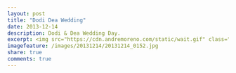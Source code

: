 ```yaml
---
layout: post
title: "Dodi Dea Wedding"
date: 2013-12-14
description: Dodi & Dea Wedding Day.
excerpt: <img src="https://cdn.andremoreno.com/static/wait.gif" class="resize js_show loading_image" data-href="/images/20131214/20131214_0152.jpg" alt="" />.
imagefeature: /images/20131214/20131214_0152.jpg
share: true
comments: true
---
```


<a href="//cdn.andremoreno.com/images/20131214/20131214_0015.jpg" class="swipebox" title=""><img src="//cdn.andremoreno.com/static/wait.gif" class="resize js_show loading_image" data-href="/images/20131214/20131214_0015.jpg" alt="" /></a>

<a href="//cdn.andremoreno.com/images/20131214/20131214_0040.jpg" class="swipebox" title=""><img src="//cdn.andremoreno.com/static/wait.gif" class="resize js_show loading_image" data-href="/images/20131214/20131214_0040.jpg" alt="" /></a>

<a href="//cdn.andremoreno.com/images/20131214/20131214_0059.jpg" class="swipebox" title=""><img src="//cdn.andremoreno.com/static/wait.gif" class="resize js_show loading_image" data-href="/images/20131214/20131214_0059.jpg" alt="" /></a>

<a href="//cdn.andremoreno.com/images/20131214/20131214_0066.jpg" class="swipebox" title=""><img src="//cdn.andremoreno.com/static/wait.gif" class="resize js_show loading_image" data-href="/images/20131214/20131214_0066.jpg" alt="" /></a>

<a href="//cdn.andremoreno.com/images/20131214/20131214_0095.jpg" class="swipebox" title=""><img src="//cdn.andremoreno.com/static/wait.gif" class="resize js_show loading_image" data-href="/images/20131214/20131214_0095.jpg" alt="" /></a>

<a href="//cdn.andremoreno.com/images/20131214/20131214_0100.jpg" class="swipebox" title=""><img src="//cdn.andremoreno.com/static/wait.gif" class="resize js_show loading_image" data-href="/images/20131214/20131214_0100.jpg" alt="" /></a>

<a href="//cdn.andremoreno.com/images/20131214/20131214_0104.jpg" class="swipebox" title=""><img src="//cdn.andremoreno.com/static/wait.gif" class="resize js_show loading_image" data-href="/images/20131214/20131214_0104.jpg" alt="" /></a>

<a href="//cdn.andremoreno.com/images/20131214/20131214_0114.jpg" class="swipebox" title=""><img src="//cdn.andremoreno.com/static/wait.gif" class="resize js_show loading_image" data-href="/images/20131214/20131214_0114.jpg" alt="" /></a>

<a href="//cdn.andremoreno.com/images/20131214/20131214_0121.jpg" class="swipebox" title=""><img src="//cdn.andremoreno.com/static/wait.gif" class="resize js_show loading_image" data-href="/images/20131214/20131214_0121.jpg" alt="" /></a>

<a href="//cdn.andremoreno.com/images/20131214/20131214_0142.jpg" class="swipebox" title=""><img src="//cdn.andremoreno.com/static/wait.gif" class="resize js_show loading_image" data-href="/images/20131214/20131214_0142.jpg" alt="" /></a>

<a href="//cdn.andremoreno.com/images/20131214/20131214_0148.jpg" class="swipebox" title=""><img src="//cdn.andremoreno.com/static/wait.gif" class="resize js_show loading_image" data-href="/images/20131214/20131214_0148.jpg" alt="" /></a>

<a href="//cdn.andremoreno.com/images/20131214/20131214_0152.jpg" class="swipebox" title=""><img src="//cdn.andremoreno.com/static/wait.gif" class="resize js_show loading_image" data-href="/images/20131214/20131214_0152.jpg" alt="" /></a>

<a href="//cdn.andremoreno.com/images/20131214/20131214_0161.jpg" class="swipebox" title=""><img src="//cdn.andremoreno.com/static/wait.gif" class="resize js_show loading_image" data-href="/images/20131214/20131214_0161.jpg" alt="" /></a>

<a href="//cdn.andremoreno.com/images/20131214/20131214_0263.jpg" class="swipebox" title=""><img src="//cdn.andremoreno.com/static/wait.gif" class="resize js_show loading_image" data-href="/images/20131214/20131214_0263.jpg" alt="" /></a>

<a href="//cdn.andremoreno.com/images/20131214/20131214_0274.jpg" class="swipebox" title=""><img src="//cdn.andremoreno.com/static/wait.gif" class="resize js_show loading_image" data-href="/images/20131214/20131214_0274.jpg" alt="" /></a>

<a href="//cdn.andremoreno.com/images/20131214/20131214_0305.jpg" class="swipebox" title=""><img src="//cdn.andremoreno.com/static/wait.gif" class="resize js_show loading_image" data-href="/images/20131214/20131214_0305.jpg" alt="" /></a>

<a href="//cdn.andremoreno.com/images/20131214/20131214_0315.jpg" class="swipebox" title=""><img src="//cdn.andremoreno.com/static/wait.gif" class="resize js_show loading_image" data-href="/images/20131214/20131214_0315.jpg" alt="" /></a>

<a href="//cdn.andremoreno.com/images/20131214/20131214_0345.jpg" class="swipebox" title=""><img src="//cdn.andremoreno.com/static/wait.gif" class="resize js_show loading_image" data-href="/images/20131214/20131214_0345.jpg" alt="" /></a>

<a href="//cdn.andremoreno.com/images/20131214/20131214_0388.jpg" class="swipebox" title=""><img src="//cdn.andremoreno.com/static/wait.gif" class="resize js_show loading_image" data-href="/images/20131214/20131214_0388.jpg" alt="" /></a>
